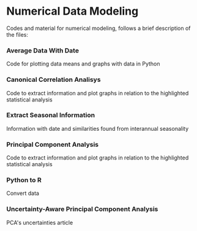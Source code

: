 # Numerical Data Modeling


Codes and material for numerical modeling, follows a brief description of the files:


### Average Data With Date
Code for plotting data means and graphs with data in Python
### Canonical Correlation Analisys
Code to extract information and plot graphs in relation to the highlighted statistical analysis
### Extract Seasonal Information
Information with date and similarities found from interannual seasonality
### Principal Component Analysis
Code to extract information and plot graphs in relation to the highlighted statistical analysis
### Python to R
Convert data
### Uncertainty-Aware Principal Component Analysis
PCA's uncertainties article
